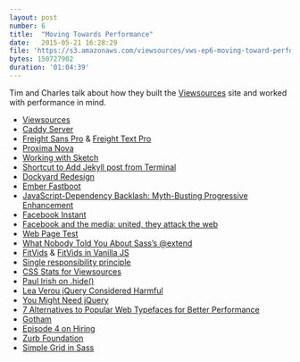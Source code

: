 ```yaml
---
layout: post
number: 6
title:  "Moving Towards Performance"
date:   2015-05-21 16:28:29
file: 'https://s3.amazonaws.com/viewsources/vws-ep6-moving-toward-performance.mp3'
bytes: 150727902
duration: '01:04:39'
---
```


Tim and Charles talk about how they built the [Viewsources](https://viewsourc.es/) site and worked with performance in mind.

- [Viewsources](https://viewsourc.es/)
- [Caddy Server](http://caddyserver.com/)
- [Freight Sans Pro](https://www.dardenstudio.com/typefaces/freight_sans) & [Freight Text Pro](https://www.dardenstudio.com/typefaces/freight_text)
- [Proxima Nova](http://www.marksimonson.com/fonts/view/proxima-nova)
- [Working with Sketch](http://arwhd.co/2015/05/20/working-with-sketch/)
- [Shortcut to Add Jekyll post from Terminal](http://cdmedia.github.io/2014/12/10/shortcut-for-jekyll-posts/)
- [Dockyard Redesign](http://dockyard.com/)
- [Ember Fastboot](http://emberjs.com/blog/2014/12/22/inside-fastboot-the-road-to-server-side-rendering.html)
- [JavaScript-Dependency Backlash: Myth-Busting Progressive Enhancement](http://www.sitepoint.com/javascript-dependency-backlash-myth-busting-progressive-enhancement/)
- [Facebook Instant](http://instantarticles.fb.com/)
- [Facebook and the media: united, they attack the web](https://www.baldurbjarnason.com/notes/media-websites-vs-facebook/)
- [Web Page Test](http://www.webpagetest.org/)
- [What Nobody Told You About Sass’s @extend](http://www.sitepoint.com/sass-extend-nobody-told-you/)
- [FitVids](http://fitvidsjs.com/) & [FitVids in Vanilla JS](https://github.com/rosszurowski/vanilla-fitvids)
- [Single responsibility principle](http://en.wikipedia.org/wiki/Single_responsibility_principle)
- [CSS Stats for Viewsources](http://cssstats.com/stats?url=https%3A%2F%2Fviewsourc.es)
- [Paul Irish on .hide()](https://twitter.com/paul_irish/status/564445196361146368)
- [Lea Verou jQuery Considered Harmful](http://lea.verou.me/2015/04/jquery-considered-harmful/)
- [You Might Need jQuery](http://youmightnotneedjquery.com/)
- [7 Alternatives to Popular Web Typefaces for Better Performance](http://cognition.happycog.com/article/7-alternatives-to-popular-web-typefaces-for-better-performance)
- [Gotham](http://www.typography.com/fonts/gotham/overview/)
- [Episode 4 on Hiring](https://viewsourc.es/2015/04/21/episode-4-hiring/)
- [Zurb Foundation](http://foundation.zurb.com/)
- [Simple Grid in Sass](https://gist.github.com/charlespeters/ae099e79a51a541bb377)
